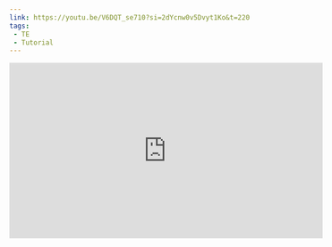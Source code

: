```yaml
---
link: https://youtu.be/V6DQT_se710?si=2dYcnw0v5Dvyt1Ko&t=220
tags:
 - TE
 - Tutorial
---
```

<iframe width="560" height="315" src="https://www.youtube.com/embed/V6DQT_se710?si=6GYDjhk1dOLV1eti&amp;start=220" title="YouTube video player" frameborder="0" allow="accelerometer; autoplay; clipboard-write; encrypted-media; gyroscope; picture-in-picture; web-share" referrerpolicy="strict-origin-when-cross-origin" allowfullscreen></iframe>
